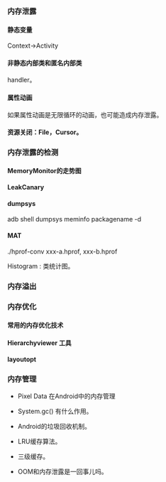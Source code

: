 ### 内存泄露

#### 静态变量

Context->Activity
#### 非静态内部类和匿名内部类

handler。

#### 属性动画

如果属性动画是无限循环的动画，也可能造成内存泄露。

#### 资源关闭：File，Cursor。

### 内存泄露的检测

#### MemoryMonitor的走势图

#### LeakCanary

#### dumpsys 

adb shell dumpsys meminfo packagename -d

#### MAT

./hprof-conv xxx-a.hprof, xxx-b.hprof

Histogram : 类统计图。 

### 内存溢出

### 内存优化

#### 常用的内存优化技术

#### Hierarchyviewer 工具

#### layoutopt 

### 内存管理

* Pixel Data 在Android中的内存管理

* System.gc() 有什么作用。



* Android的垃圾回收机制。
* LRU缓存算法。
* 三级缓存。
* OOM和内存泄露是一回事儿吗。







